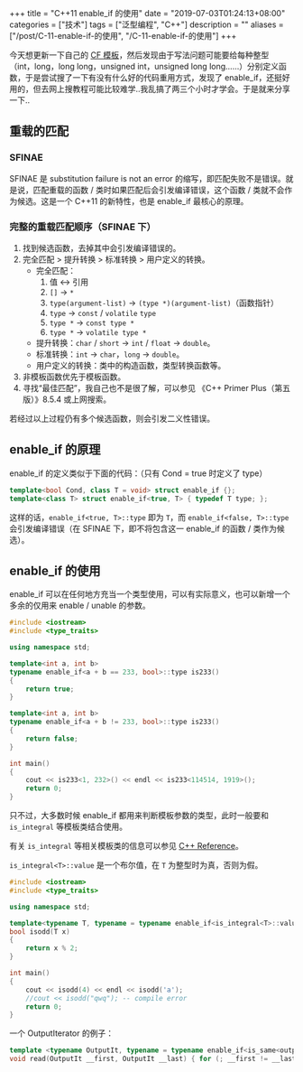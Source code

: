 +++
title = "C++11 enable_if 的使用"
date = "2019-07-03T01:24:13+08:00"
categories = ["技术"]
tags = ["泛型编程", "C++"]
description = ""
aliases = ["/post/C-11-enable-if-的使用", "/C-11-enable-if-的使用"]
+++


今天想更新一下自己的 [CF 模板](https://github.com/ouuan/CF-template)，然后发现由于写法问题可能要给每种整型（int，long，long long，unsigned int，unsigned long long……）分别定义函数，于是尝试搜了一下有没有什么好的代码重用方式，发现了 enable_if，还挺好用的，但去网上搜教程可能比较难学..我乱搞了两三个小时才学会。于是就来分享一下..

<!--more-->

## 重载的匹配

### SFINAE

SFINAE 是 substitution failure is not an error 的缩写，即匹配失败不是错误。就是说，匹配重载的函数 / 类时如果匹配后会引发编译错误，这个函数 / 类就不会作为候选。这是一个 C++11 的新特性，也是 enable_if 最核心的原理。

### 完整的重载匹配顺序（SFINAE 下）

1. 找到候选函数，去掉其中会引发编译错误的。
2. 完全匹配 > 提升转换 > 标准转换 > 用户定义的转换。
	- 完全匹配：
		1. 值 ↔ 引用
		2. `[]` → `*`
		3. `type(argument-list)` → `(type *)(argument-list)`（函数指针）
		4. `type` → `const` / `volatile` `type`
		5. `type *` → `const type *`
		6. `type *` → `volatile type *`
	- 提升转换：`char` / `short` → `int` / `float` → `double`。
	- 标准转换：`int` → `char`，`long` → `double`。
	- 用户定义的转换：类中的构造函数，类型转换函数等。
3. 非模板函数优先于模板函数。
4. 寻找“最佳匹配”，我自己也不是很了解，可以参见 《C++ Primer Plus（第五版）》8.5.4 或上网搜索。

若经过以上过程仍有多个候选函数，则会引发二义性错误。

## enable_if 的原理

enable_if 的定义类似于下面的代码：（只有 Cond = true 时定义了 type）

```cpp
template<bool Cond, class T = void> struct enable_if {};
template<class T> struct enable_if<true, T> { typedef T type; };
```

这样的话，`enable_if<true, T>::type` 即为 `T`，而 `enable_if<false, T>::type` 会引发编译错误（在 SFINAE 下，即不将包含这一 enable_if 的函数 / 类作为候选）。

## enable_if 的使用

enable_if 可以在任何地方充当一个类型使用，可以有实际意义，也可以新增一个多余的仅用来 enable / unable 的参数。

```cpp
#include <iostream>
#include <type_traits>

using namespace std;

template<int a, int b>
typename enable_if<a + b == 233, bool>::type is233()
{
    return true;
}

template<int a, int b>
typename enable_if<a + b != 233, bool>::type is233()
{
    return false;
}

int main()
{
    cout << is233<1, 232>() << endl << is233<114514, 1919>();
    return 0;
}
```

只不过，大多数时候 enable_if 都用来判断模板参数的类型，此时一般要和 `is_integral` 等模板类结合使用。

有关 `is_integral` 等相关模板类的信息可以参见 [C++ Reference](http://www.cplusplus.com/reference/type_traits/)。

`is_integral<T>::value` 是一个布尔值，在 `T` 为整型时为真，否则为假。

```cpp
#include <iostream>
#include <type_traits>

using namespace std;

template<typename T, typename = typename enable_if<is_integral<T>::value, void>::type>
bool isodd(T x)
{
    return x % 2;
}

int main()
{
    cout << isodd(4) << endl << isodd('a');
    //cout << isodd("qwq"); -- compile error
    return 0;
}
```

一个 OutputIterator 的例子：

```cpp
template <typename OutputIt, typename = typename enable_if<is_same<output_iterator_tag, typename iterator_traits<OutputIt>::iterator_category>::value || (is_base_of<forward_iterator_tag, typename iterator_traits<OutputIt>::iterator_category>::value && !is_const<OutputIt>::value)>::type>
void read(OutputIt __first, OutputIt __last) { for (; __first != __last; ++__first) read(*__first); }
```